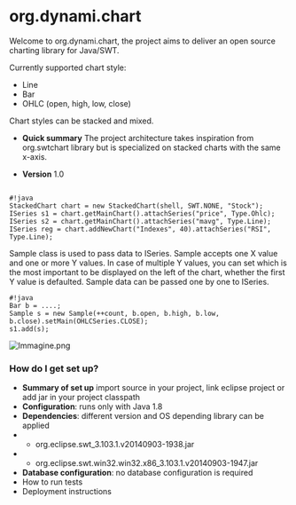 # org.dynami.chart #
Welcome to org.dynami.chart, the project aims to deliver an open source charting library for Java/SWT.

Currently supported chart style:

* Line
* Bar
* OHLC (open, high, low, close)

Chart styles can be stacked and mixed.

* **Quick summary**
The project architecture takes inspiration from org.swtchart library but is specialized on stacked charts with the same x-axis.

* **Version** 1.0


```

#!java
StackedChart chart = new StackedChart(shell, SWT.NONE, "Stock");
ISeries s1 = chart.getMainChart().attachSeries("price", Type.Ohlc);
ISeries s2 = chart.getMainChart().attachSeries("mavg", Type.Line);
ISeries reg = chart.addNewChart("Indexes", 40).attachSeries("RSI", Type.Line);
```
Sample class is used to pass data to ISeries. Sample accepts one X value and one or more Y values. In case of multiple Y values, you can set which is the most important to be displayed on the left of the chart, whether the first Y value is defaulted.
Sample data can be passed one by one to ISeries.

```
#!java
Bar b = ....;
Sample s = new Sample(++count, b.open, b.high, b.low, b.close).setMain(OHLCSeries.CLOSE);
s1.add(s);
```

![Immagine.png](https://bitbucket.org/repo/nXnGpG/images/3968628160-Immagine.png)

### How do I get set up? ###

* **Summary of set up** import source in your project, link eclipse project or add jar in your project classpath
* **Configuration**: runs only with Java 1.8
* **Dependencies**: different version and OS depending library can be applied
* * org.eclipse.swt_3.103.1.v20140903-1938.jar
* * org.eclipse.swt.win32.win32.x86_3.103.1.v20140903-1947.jar
* **Database configuration**: no database configuration is required
* How to run tests
* Deployment instructions
